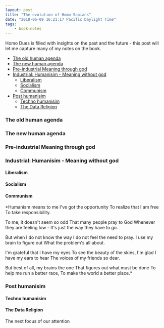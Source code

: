 ```yaml
---
layout: post
title: "The evolution of Homo Sapians"
date: "2018-06-09 16:21:17 Pacific Daylight Time"
tags:
    - book-notes
---
```


Homo Dues is filled with insights on the past and the future - this post will let me capture many of my notes on the book.

<!-- vim-markdown-toc GFM -->

* [The old human agenda](#the-old-human-agenda)
* [The new human agenda](#the-new-human-agenda)
* [Pre-industrial Meaning through god](#pre-industrial-meaning-through-god)
* [Industrial: Humanisim - Meaning without god](#industrial:-humanisim---meaning-without-god)
    * [Liberalism](#liberalism)
    * [Socialism](#socialism)
    * [Communism](#communism)
* [Post humanisim](#post-humanisim)
    * [Techno humanisim](#techno-humanisim)
    * [The Data Religion](#the-data-religion)

<!-- vim-markdown-toc -->

### The old human agenda
### The new human agenda
###  Pre-industrial Meaning through god
###  Industrial: Humanisim - Meaning without god

#### Liberalism
#### Socialism
#### Communism

*Humanism means to me
I've got the opportunity
To realize that I am free
To take responsibility.

To me, it doesn't seem so odd
That many people pray to God
Whenever they are feeling low -
It's just the way they have to go.

But when I do not know the way
I do not feel the need to pray.
I use my brain to figure out
What the problem's all about.

I'm grateful that I have my eyes
To see the beauty of the skies,
I'm glad I have my ears to hear
The voices of my friends so dear.

But best of all, my brains the one
That figures out what must be done
To help me run a better race,
To make the world a better place.*

### Post humanisim
#### Techno humanisim
#### The Data Religion


The next focus of our attention
